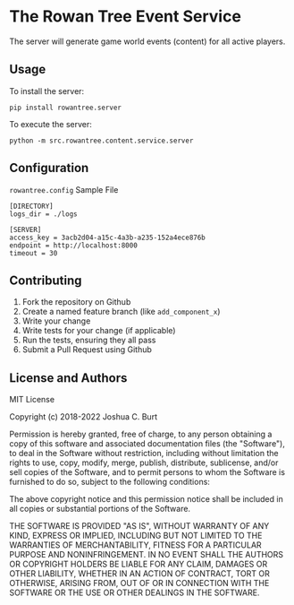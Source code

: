 # The Rowan Tree Event Service

The server will generate game world events (content) for all active players.

## Usage

To install the server:
```
pip install rowantree.server
```

To execute the server:
```
python -m src.rowantree.content.service.server
```

## Configuration
`rowantree.config` Sample File
```
[DIRECTORY]
logs_dir = ./logs

[SERVER]
access_key = 3acb2d04-a15c-4a3b-a235-152a4ece876b
endpoint = http://localhost:8000
timeout = 30
```


Contributing
------------
1. Fork the repository on Github
2. Create a named feature branch (like `add_component_x`)
3. Write your change
4. Write tests for your change (if applicable)
5. Run the tests, ensuring they all pass
6. Submit a Pull Request using Github

License and Authors
-------------------
MIT License

Copyright (c) 2018-2022 Joshua C. Burt

Permission is hereby granted, free of charge, to any person obtaining a copy
of this software and associated documentation files (the "Software"), to deal
in the Software without restriction, including without limitation the rights
to use, copy, modify, merge, publish, distribute, sublicense, and/or sell
copies of the Software, and to permit persons to whom the Software is
furnished to do so, subject to the following conditions:

The above copyright notice and this permission notice shall be included in all
copies or substantial portions of the Software.

THE SOFTWARE IS PROVIDED "AS IS", WITHOUT WARRANTY OF ANY KIND, EXPRESS OR
IMPLIED, INCLUDING BUT NOT LIMITED TO THE WARRANTIES OF MERCHANTABILITY,
FITNESS FOR A PARTICULAR PURPOSE AND NONINFRINGEMENT. IN NO EVENT SHALL THE
AUTHORS OR COPYRIGHT HOLDERS BE LIABLE FOR ANY CLAIM, DAMAGES OR OTHER
LIABILITY, WHETHER IN AN ACTION OF CONTRACT, TORT OR OTHERWISE, ARISING FROM,
OUT OF OR IN CONNECTION WITH THE SOFTWARE OR THE USE OR OTHER DEALINGS IN THE
SOFTWARE.
